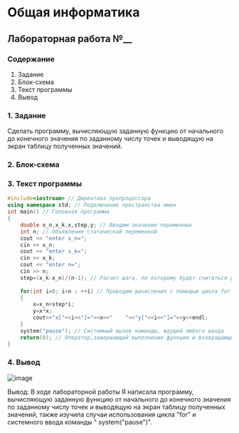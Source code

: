 # Общая информатика

## Лабораторная работа №__

### Содержание

1. Задание
2. Блок-схема
3. Текст программы
4. Вывод

### 1. Задание

Сделать программу, вычисляющую заданную функцию от начального до конечного значения по заданному числу точек и выводящую на экран таблицу полученных значений.


### 2. Блок-схема 

### 3. Текст программы

```c++
#include<iostream> // Директива препроцессора
using namespace std; // Подключение пространства имен
int main() // Головная программа
{
	double x_n,x_k,x,step,y; // Вводим значение переменных
	int n; // Объявление статической переменной
	cout << "enter x_n=";
	cin >> x_n;
	cout << "enter x_k=";
	cin >> x_k;
	cout << "enter n=";
	cin >> n;
	step=(x_k-x_n)/(n-1); // Расчет шага, по которому будет считаться функция
	
	for(int i=0; i<n ; ++i) // Проводим вычисления с помощью цикла for
	{
		x=x_n+step*i;
		y=x*x;
		cout<<"x["<<i<<"]="<<x<<"    "<<"y["<<i<<"]="<<y<<endl;
	}
	system("pause"); // Cистемный вызов команды, ждущей любого ввода    
	return(0); // Оператор,завершающий выполнение функции и возвращающий управление вызывающей функции
}
```

### 4. Вывод

![image](https://user-images.githubusercontent.com/99655198/169464121-91e3aa27-9e54-4c7c-bd98-be05ff88893c.png)

Вывод: В ходе лабораторной работы Я написала программу, вычисляющую заданную функцию от начального до конечного значения по заданному числу точек и выводящую на экран таблицу полученных значений, также изучила случаи использования цикла "for" и системного ввода команды " system("pause")".
